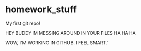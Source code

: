 # homework_stuff

My first git repo!

HEY BUDDY IM MESSING AROUND IN YOUR FILES HA HA HA

WOW, I'M WORKING IN GITHUB. I FEEL SMART.'
